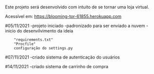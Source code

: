 Este projeto será desenvolvido com intuito de se tornar uma loja virtual.

Acessível em: https://blooming-tor-61855.herokuapp.com

#05/11/2021
    -projeto iniciado
    -padronizado para ser enviado a nuvem
    -inicio do desenvilvimento da ideia

        "requirements.txt"
        "Procfile"
        configuração do settings.py

#07/11/2021
    -criado sistema de autenticação do usuários

#14/11/2021
    -criado sistema de carrinho de compra
